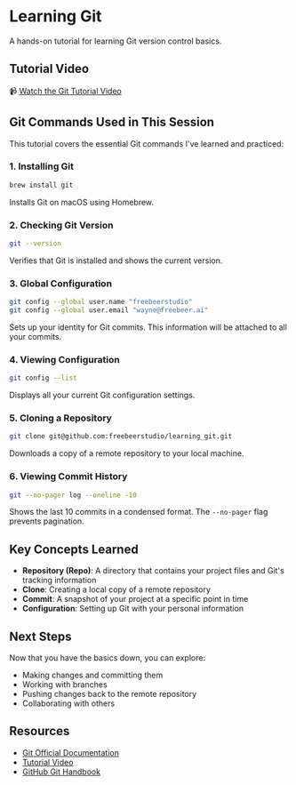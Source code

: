 # Learning Git

A hands-on tutorial for learning Git version control basics.

## Tutorial Video

📹 [Watch the Git Tutorial Video](https://www.youtube.com/watch?v=85Hhpn1-i0E)

## Git Commands Used in This Session

This tutorial covers the essential Git commands I've learned and practiced:

### 1. Installing Git
```bash
brew install git
```
Installs Git on macOS using Homebrew.

### 2. Checking Git Version
```bash
git --version
```
Verifies that Git is installed and shows the current version.

### 3. Global Configuration
```bash
git config --global user.name "freebeerstudio"
git config --global user.email "wayne@freebeer.ai"
```
Sets up your identity for Git commits. This information will be attached to all your commits.

### 4. Viewing Configuration
```bash
git config --list
```
Displays all your current Git configuration settings.

### 5. Cloning a Repository
```bash
git clone git@github.com:freebeerstudio/learning_git.git
```
Downloads a copy of a remote repository to your local machine.

### 6. Viewing Commit History
```bash
git --no-pager log --oneline -10
```
Shows the last 10 commits in a condensed format. The `--no-pager` flag prevents pagination.

## Key Concepts Learned

- **Repository (Repo)**: A directory that contains your project files and Git's tracking information
- **Clone**: Creating a local copy of a remote repository
- **Commit**: A snapshot of your project at a specific point in time
- **Configuration**: Setting up Git with your personal information

## Next Steps

Now that you have the basics down, you can explore:
- Making changes and committing them
- Working with branches
- Pushing changes back to the remote repository
- Collaborating with others

## Resources

- [Git Official Documentation](https://git-scm.com/doc)
- [Tutorial Video](https://www.youtube.com/watch?v=85Hhpn1-i0E)
- [GitHub Git Handbook](https://guides.github.com/introduction/git-handbook/)

